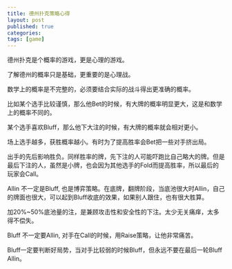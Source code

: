 ```yaml
---
title: 德州扑克策略心得
layout: post
published: true
categories:
tags: [game]
---
```


德州扑克是个概率的游戏，更是心理的游戏。

了解德州的概率只是基础，更重要的是心理战。

数学上的概率是不完整的，必须要结合实际的战斗得出更准确的概率。

比如某个选手比较谨慎，那么他Bet的时候，有大牌的概率明显更大，这是和数学上的概率不同的。

某个选手喜欢Bluff，那么他下大注的时候，有大牌的概率就会相对更小。

场上选手越多，获胜概率越小。有时为了提高胜率会Bet把一些对手挤出局。

出手的先后影响胜负。同样胜率的牌，先下注的人可能吓跑比自己略大的牌。但是最后下注的人，虽然是小牌，也会因为其他选手的Fold而提高胜率，所以最后的玩家会Call。

Allin 不一定是Bluff, 也是博弈策略。在底牌，翻牌阶段，当底池很大时Allin，自己的牌面也很大，可以起到Bluff收底的效果，如果别人跟住，也有很大胜算。

加20%~50%底池量的注，是兼顾攻击性和安全性的下注。太少无关痛痒，太多得不偿失。

Bluff 不一定要Allin, 对手在Call的时候，用Raise策略，让他非常痛苦。

Bluff一定要判断好局势，当对手比较弱的时候Bluff，但永远不要在最后一轮Bluff Allin。
